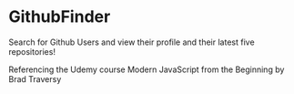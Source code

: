 # GithubFinder

Search for Github Users and view their profile and their latest five repositories!

Referencing the Udemy course Modern JavaScript from the Beginning by Brad Traversy